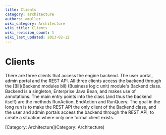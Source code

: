 ```yaml
---
title: Clients
category: architecture
authors: amuller
wiki_category: Architecture
wiki_title: Clients
wiki_revision_count: 1
wiki_last_updated: 2013-02-12
---
```


# Clients

There are three clients that access the engine backend. The user portal, admin portal and the REST API. All three clients access the backend through the [Bll](Backend modules bll) (Business logic unit) module's Backend class. Backend is a singleton, Enterprise Java Bean, and makes use of annotations. The main entry points into the class (and thus the backend itself) are the methods RunAction, EndAction and RunQuery. The goal in the long run is to make the REST API the only client of the Backend class, and the user and admin portals access the backend through the REST API, to create a situation where only one formal client exists.

[Category: Architecture](Category: Architecture)
